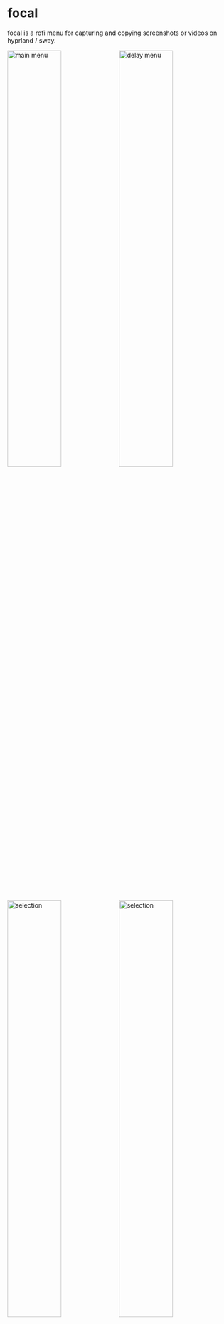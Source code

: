 # focal

focal is a rofi menu for capturing and copying screenshots or videos on hyprland / sway.

<!-- 93859049_p0.webp -->
<img src="https://i.imgur.com/3DrXV0I.png" alt="main menu" width="49%" /> <img src="https://i.imgur.com/3kKoNJv.png" alt="delay menu" width="49%" />
<img src="https://i.imgur.com/5NXnkKm.png" alt="selection" width="49%" /> <img src="https://i.imgur.com/sm7PJgw.png" alt="selection" width="49%" />
<br/>
<em>Wallpaper made by the awesome <a href="https://www.pixiv.net/en/users/2993192">Rosuuri</a></em>

## Features

- rofi menu to select area / window / entire screen to capture
- rofi menu to select delay before capture
- image / video is automatically copied to clipboard, ready for pasting into other programs
- notifications that open captured file when clicked
- all options are also available via the CLI
- supports either hyprland or sway
- OCR support to select text from captured image (CLI only)

## Installation

### NixOS
```nix
{
  inputs.focal = {
    url = "github:iynaix/focal";
    inputs.nixpkgs.follows = "nixpkgs"; # override this repo's nixpkgs snapshot
  };
}
```

Then, include it in your `environment.systemPackages` or `home.packages` by referencing the input:
```nix
# for hyprland
inputs.focal.packages.${pkgs.system}.default
# for sway
inputs.focal.packages.${pkgs.system}.focal-sway
```

Alternatively, it can also be run directly:

```sh
# for hyprland
nix run github:iynaix/focal
# for sway
nix run github:iynaix/focal#focal-sway
```

OCR support can be optionally disabled through the use of an override:
```nix
(inputs.focal.packages.${pkgs.system}.default.override { ocr = false; })
```

### Arch Linux

Arch Linux users can install from the [AUR](https://aur.archlinux.org/) or [AUR-git](https://aur.archlinux.org/packages/focal-hyprland-git).

```sh
# for hyprland
paru -S focal-hyprland-git
# for sway
paru -S focal-sway-git
```

## Usage

```console
$ focal --help
focal is a rofi menu for capturing and copying screenshots or videos on hyprland / sway.

Usage: focal image [OPTIONS] <--rofi|--area <AREA>|--selection|--monitor|--all> [FILE]
       focal video [OPTIONS] <--rofi|--area <AREA>|--selection|--monitor|--stop> [FILE]
       focal help [COMMAND]...

Options:
  -h, --help     Print help
  -V, --version  Print version

focal image:
Captures a screenshot.
  -a, --area <AREA>         Type of area to capture [aliases: capture] [possible values: monitor, selection, all]
      --selection
      --monitor
      --all
      --freeze              Freezes the screen before selecting an area.
  -t, --delay <DELAY>       Delay in seconds before capturing
  -s, --slurp <SLURP>       Options to pass to slurp
      --no-rounded-windows  Do not show rounded corners when capturing a window. (Hyprland only)
      --no-notify           Do not show notifications
      --no-save             Do not save the file permanently
      --rofi                Display rofi menu for selection options
      --no-icons            Do not show icons for rofi menu
      --theme <THEME>       Path to a rofi theme
  -e, --edit <COMMAND>      Edit screenshot using COMMAND
                            The image path will be passed as $IMAGE
      --ocr [<LANG>]        Runs OCR on the selected text
  -h, --help                Print help (see more with '--help')
  [FILE]                Files are created in XDG_PICTURES_DIR/Screenshots if not specified

focal video:
Captures a video.
  -a, --area <AREA>         Type of area to capture [aliases: capture] [possible values: monitor, selection]
      --selection
      --monitor
  -t, --delay <DELAY>       Delay in seconds before capturing
  -s, --slurp <SLURP>       Options to pass to slurp
      --no-rounded-windows  Do not show rounded corners when capturing a window. (Hyprland only)
      --no-notify           Do not show notifications
      --no-save             Do not save the file permanently
      --rofi                Display rofi menu for selection options
      --no-icons            Do not show icons for rofi menu
      --theme <THEME>       Path to a rofi theme
      --stop                Stops any previous video recordings
      --audio [<DEVICE>]    Capture video with audio, optionally specifying an audio device
      --duration <SECONDS>  Duration in seconds to record
  -h, --help                Print help (see more with '--help')
  [FILE]                Files are created in XDG_VIDEOS_DIR/Screencasts if not specified

focal help:
Print this message or the help of the given subcommand(s)
  [COMMAND]...  Print help for the subcommand(s)
```

> [!TIP]
> Invoking `focal video` a second time stops any currently recording videos.

Example usage as a **hyprland** keybinding:
```
bind=$mainMod, backslash, exec, focal image --area selection
```

Similarly, for a **sway** keybinding:
```
bindsym $mod+backslash exec "focal image --area selection"
```

### Optional Waybar Module

An optional `focal-waybar` script is available for [waybar](https://github.com/Alexays/Waybar) to indicate when a recording is in progress.

```console
$ focal-waybar --help
Updates waybar module with focal's recording status.

Usage: focal-waybar [OPTIONS] [FOCAL_ARGS]...

Arguments:
  [FOCAL_ARGS]...  Additional arguments to pass to 'focal video'

Options:
      --toggle               Start / stop focal recording
      --signal <N>           Signal number to update module (SIGRTMIN+N), default is 1 [default: 1]
      --interval <INTERVAL>  Interval in seconds in which the module is updated [default: 1]
      --recording <MESSAGE>  Message to display in waybar module when recording [default: REC]
      --stopped <MESSAGE>    Message to display in waybar module when not recording [default: ]
  -h, --help                 Print help
  -V, --version              Print version
```

Create a custom waybar module similar to the following:

```jsonc
{
  "custom/focal": {
    "exec": "focal-waybar --signal 1 --recording 'REC'",
    "format": "{}",
    "interval": "once",
    "on-click": "focal video --stop",
    "signal": 1
  },
}
```

focal video recordings can then be started / stopped using keybindings such as:

**hyprland**:
```
bind=$mainMod, backslash, exec, focal-waybar --toggle --signal 1 --recording 'REC' --rofi
```

**sway**:
```
bindsym $mod+backslash exec "focal-waybar --toggle --signal 1 --recording 'REC' --rofi"
```

## Packaging

To build focal from source

- Build dependencies
    * Rust (cargo, rustc)
- Runtime dependencies
    * [grim](https://sr.ht/~emersion/grim/)
    * [slurp](https://github.com/emersion/slurp)
    * [hyprland](https://hyprland.org/)
    * [sway](https://swaywm.org/)
    * [rofi-wayland](https://github.com/lbonn/rofi)
    * [wl-clipboard](https://github.com/bugaevc/wl-clipboard)
    * [wf-recorder](https://github.com/ammen99/wf-recorder)
    * [ffmpeg](https://www.ffmpeg.org/)

## Hacking

Just use `nix develop`